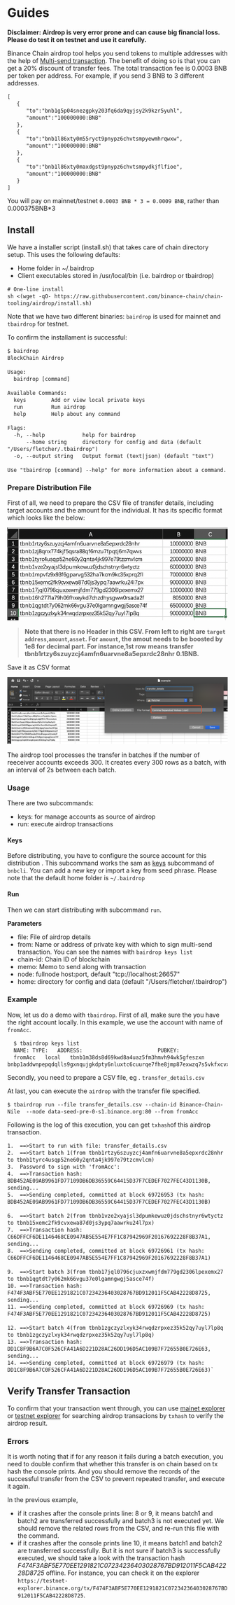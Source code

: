 # Guides

**Disclaimer: Airdrop is very error prone and can cause big financial loss. Please do test it on testnet and use it carefully.**

Binance Chain airdrop tool helps you send tokens to multiple addresses with the help of [Multi-send transaction](https://docs.binance.org/transfer.html#multi-send). The benefit of doing so is that you can get a 20% discount of transfer fees. The total transaction fee is 0.0003 BNB per token per address. For example, if you send 3 BNB  to 3 different addresses.

```
[
   {
      "to":"bnb1g5p04snezgpky203fq6da9qyjsy2k9kzr5yuhl",
      "amount":"100000000:BNB"
   },
   {
      "to":"bnb1l86xty0m55ryct9pnypz6chvtsmpyewmhrqwxw",
      "amount":"100000000:BNB"
   },
   {
      "to":"bnb1l86xty0maxdgst9pnypz6chvtsmpydkjflfioe",
      "amount":"100000000:BNB"
   }
]
```

You will pay on mainnet/testnet `0.0003 BNB * 3 = 0.0009 BNB`, rather than 0.000375BNB*3

## Install

We have a installer script (install.sh) that takes care of chain directory setup. This uses the following defaults:

* Home folder in ~/.bairdrop
* Client executables stored in /usr/local/bin (i.e. bairdrop or tbairdrop)
```
# One-line install
sh <(wget -qO- https://raw.githubusercontent.com/binance-chain/chain-tooling/airdrop/install.sh)
```
Note that we have two different binaries: `bairdrop` is used for mainnet and `tbairdrop` for testnet.

To confirm the installament is successful:
```
$ bairdrop
BlockChain Airdrop

Usage:
  bairdrop [command]

Available Commands:
  keys        Add or view local private keys
  run         Run airdrop
  help        Help about any command

Flags:
  -h, --help            help for bairdrop
      --home string     directory for config and data (default "/Users/fletcher/.tbairdrop")
  -o, --output string   Output format (text|json) (default "text")

Use "tbairdrop [command] --help" for more information about a command.
```

### Prepare Distribution File
First of all, we need to prepare the CSV file of transfer details, including target accounts and the amount for the individual. It has its specific format which looks like the below:

![transfer_details.csv](./assets/transfer_example.png?raw=true "example")

>**Note that there is no Header in this CSV. From left to right are `target address`,`amount`,`asset`. For `amount`, the amout needs to be boosted by 1e8 for decimal part. For instance,1st row means transfer tbnb1rtzy6szuyzcj4amfn6uarvne8a5epxrdc28nhr 0.1BNB.**

Save it as CSV format

![save](./assets/transfer_save.png?raw=true "save")

The airdrop tool processes the transfer in batches if the number of reeceiver accounts exceeds 300. It creates every 300 rows as a batch, with an interval of 2s between each batch.

### Usage
There are two subcommands:
* keys: for manage accounts as source of airdrop
* run: execute airdrop transactions

#### Keys
Before distributing, you have to configure the source account for this distribution . This subcommand works the sam as [keys](https://docs.binance.org/keys.html) subcommand of `bnbcli`. You can add a new key or import a key from seed phrase. Please note that the default home folder is `~/.bairdrop`

#### Run
Then we can start distributing with subcommand `run`.

**Parameters**
* file:  File of airdrop details
* from: Name or address of private key with which to sign multi-send transaction. You can see the names with `bairdrop keys list`
* chain-id:  Chain ID of blockchain
* memo:  Memo to send along with transaction
* node: fullnode host:port,  default "tcp://localhost:26657"
* home: directory for config and data (default "/Users/fletcher/.tbairdrop")


### Example

Now, let us do a demo with `tbairdrop`. First of all, make sure the you have the right account locally. In this example, we use the account with name of `fromAcc`.

```
  $ tbairdrop keys list
  NAME:	TYPE:	ADDRESS:						PUBKEY:
  fromAcc	local	tbnb1m38ds8d69kwd8a4uaz5fm3hmvh94wk5gfeszxn	bnbp1addwnpepqdqlls9gxnqujgkdpty6nluxtc6cuurqe7fhe8jmp87exwzq7s5vkfxcvxk
```
Secondly, you need to prepare a CSV file, eg . `transfer_details.csv`

At last, you can execute the `airdrop` with the transfer file specified.
```
$ tbairdrop run --file transfer_details.csv --chain-id Binance-Chain-Nile  --node data-seed-pre-0-s1.binance.org:80 --from fromAcc
```

Following is the log of this execution, you can get `txhash`of this airdrop transaction.

```
1.  ==>Start to run with file: transfer_details.csv
2.  ==>Start batch 1(from tbnb1rtzy6szuyzcj4amfn6uarvne8a5epxrdc28nhr to tbnb1tyrc4usqp52ne60y2qnta4jk997e79tzcmvlcm)
3.  Password to sign with 'fromAcc':
4.  ==>Transaction hash: BDB452AE09AB9961FD77109DB6DB36559C64415D37F7CEDEF7027FEC43D1130B, sending...
5.  ==>Sending completed, committed at block 69726953 (tx hash: BDB452AE09AB9961FD77109DB6DB36559C64415D37F7CEDEF7027FEC43D1130B)

6.  ==>Start batch 2(from tbnb1vze2xyajsl3dpumkewuz0jdschstnyr6wtyctz to tbnb15xemc2fk9cvxewa87d0js3ypq7aawrku24l7px)
7.  ==>Transaction hash: C66DFFCF6DE1146468CE0947AB5E554E7FF1C87942969F20167692228F8B37A1, sending...
8.  ==>Sending completed, committed at block 69726961 (tx hash: C66DFFCF6DE1146468CE0947AB5E554E7FF1C87942969F20167692228F8B37A1)

9.  ==>Start batch 3(from tbnb17jql0796cjuxzxwmjfdm779gd2306lpexemx27 to tbnb1qgtdt7y062mk66vgu37e0lgamngwgj5asce74f)
10. ==>Transaction hash: F474F3ABF5E770EE1291821C07234236403028767BD912011F5CAB42228D8725, sending...
11. ==>Sending completed, committed at block 69726969 (tx hash: F474F3ABF5E770EE1291821C07234236403028767BD912011F5CAB42228D8725)

12. ==>Start batch 4(from tbnb1zgczyzlxyk34rwqdzrpxez35k52qy7uyl7lp8q to tbnb1zgczyzlxyk34rwqdzrpxez35k52qy7uyl7lp8q)
13. ==>Transaction hash: DD1C8F9B6A7C0F526CFA41A6D221D28AC26DD196D5AC109B7F72655B0E726E63, sending...
14. ==>Sending completed, committed at block 69726979 (tx hash: DD1C8F9B6A7C0F526CFA41A6D221D28AC26DD196D5AC109B7F72655B0E726E63)`
```
## Verify Transfer Transaction

To confirm that your transaction went through, you can use [mainet explorer](https://explorer.binance.org/) or [testnet explorer](https://testnet-explorer.binance.org/) for searching airdrop transacions by `txhash` to verify the airdrop result.

### Errors
It is worth noting that if for any reason it fails during a batch execution, you need to double confirm that whether this transfer is on chain based on tx hash the console prints. And you should remove the records of the successful transfer from the CSV to prevent repeated transfer, and execute it again.

In the previous  example, 
+ if it crashes after the console prints line: 8 or 9, it means batch1 and batch2 are transferred successfully and  batch3 is not executed yet. We should remove the related rows from the CSV, and re-run this file with the command.
+  if it crashes after the console prints line 10, it means batch1 and batch2 are transferred successfully. But it is not sure if batch3 is successfully executed, we should take a look with the transaction hash *F474F3ABF5E770EE1291821C07234236403028767BD912011F5CAB42228D8725* offline. For instance, you can check it on the explorer `https://testnet-explorer.binance.org/tx/F474F3ABF5E770EE1291821C07234236403028767BD912011F5CAB42228D8725`.

